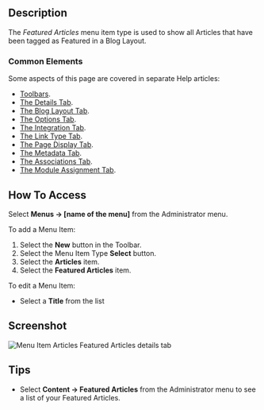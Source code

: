 <!-- Filename: Help4.x:Menu_Item:_Featured_Articles / Display title: Featured Articles -->

## Description

The *Featured Articles* menu item type is used to show all Articles that
have been tagged as Featured in a Blog Layout.

### Common Elements

Some aspects of this page are covered in separate Help articles:

* [Toolbars](jdocmanual?article=help/common-elements/toolbars).
* [The Details Tab](jdocmanual?article=help/menu-items-common/menu-item-details).
* [The Blog Layout Tab](jdocmanual?article=help/menu-items-common/menu-item-blog-layout).
* [The Options Tab](jdocmanual?article=help/menu-items-common/menu-item-article-options).
* [The Integration Tab](jdocmanual?article=help/menu-items-common/menu-item-integration).
* [The Link Type Tab](jdocmanual?article=help/menu-items-common/menu-item-link-type).
* [The Page Display Tab](jdocmanual?article=help/menu-items-common/menu-item-page-display).
* [The Metadata Tab](jdocmanual?article=help/menu-items-common/menu-item-metadata).
* [The Associations Tab](jdocmanual?article=help/common-elements/edit-associations).
* [The Module Assignment Tab](jdocmanual?article=help/menu-items-common/menu-item-module-assignment).

## How To Access

Select **Menus → \[name of the menu\]** from the Administrator menu.

To add a Menu Item:

1.  Select the **New** button in the Toolbar.
2.  Select the Menu Item Type **Select** button.
3.  Select the **Articles** item.
4.  Select the **Featured Articles** item.

To edit a Menu Item:

- Select a **Title** from the list

## Screenshot

![Menu Item Articles Featured Articles details tab](../../../en/images/menu-items/articles-featured-details-tab.png)

## Tips

- Select **Content → Featured Articles** from the Administrator menu to see a
  list of your Featured Articles.
